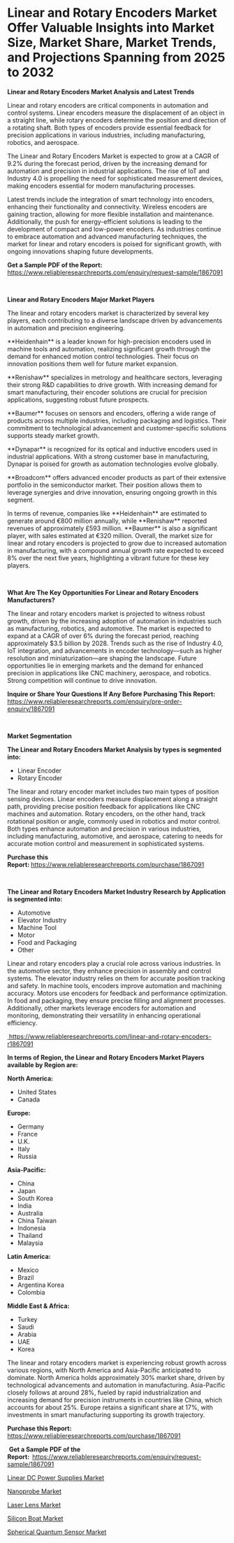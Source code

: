 <p><h1>Linear and Rotary Encoders Market Offer Valuable Insights into Market Size, Market Share, Market Trends, and Projections Spanning from 2025 to 2032</h1></p><p><strong>Linear and Rotary Encoders Market Analysis and Latest Trends</strong></p>
<p><p>Linear and rotary encoders are critical components in automation and control systems. Linear encoders measure the displacement of an object in a straight line, while rotary encoders determine the position and direction of a rotating shaft. Both types of encoders provide essential feedback for precision applications in various industries, including manufacturing, robotics, and aerospace.</p><p>The Linear and Rotary Encoders Market is expected to grow at a CAGR of 9.2% during the forecast period, driven by the increasing demand for automation and precision in industrial applications. The rise of IoT and Industry 4.0 is propelling the need for sophisticated measurement devices, making encoders essential for modern manufacturing processes. </p><p>Latest trends include the integration of smart technology into encoders, enhancing their functionality and connectivity. Wireless encoders are gaining traction, allowing for more flexible installation and maintenance. Additionally, the push for energy-efficient solutions is leading to the development of compact and low-power encoders. As industries continue to embrace automation and advanced manufacturing techniques, the market for linear and rotary encoders is poised for significant growth, with ongoing innovations shaping future developments.</p></p>
<p><strong>Get a Sample PDF of the Report:&nbsp;</strong> <a href="https://www.reliableresearchreports.com/enquiry/request-sample/1867091?utm_campaign=36&utm_medium=2&utm_source=Github&utm_content=ia&utm_term=11022025&utm_id=linear-and-rotary-encoders">https://www.reliableresearchreports.com/enquiry/request-sample/1867091</a></p>
<p>&nbsp;</p>
<p><strong>Linear and Rotary Encoders Major Market Players</strong></p>
<p><p>The linear and rotary encoders market is characterized by several key players, each contributing to a diverse landscape driven by advancements in automation and precision engineering.</p><p>**Heidenhain** is a leader known for high-precision encoders used in machine tools and automation, realizing significant growth through the demand for enhanced motion control technologies. Their focus on innovation positions them well for future market expansion.</p><p>**Renishaw** specializes in metrology and healthcare sectors, leveraging their strong R&D capabilities to drive growth. With increasing demand for smart manufacturing, their encoder solutions are crucial for precision applications, suggesting robust future prospects.</p><p>**Baumer** focuses on sensors and encoders, offering a wide range of products across multiple industries, including packaging and logistics. Their commitment to technological advancement and customer-specific solutions supports steady market growth.</p><p>**Dynapar** is recognized for its optical and inductive encoders used in industrial applications. With a strong customer base in manufacturing, Dynapar is poised for growth as automation technologies evolve globally.</p><p>**Broadcom** offers advanced encoder products as part of their extensive portfolio in the semiconductor market. Their position allows them to leverage synergies and drive innovation, ensuring ongoing growth in this segment.</p><p>In terms of revenue, companies like **Heidenhain** are estimated to generate around €800 million annually, while **Renishaw** reported revenues of approximately £593 million. **Baumer** is also a significant player, with sales estimated at €320 million. Overall, the market size for linear and rotary encoders is projected to grow due to increased automation in manufacturing, with a compound annual growth rate expected to exceed 8% over the next five years, highlighting a vibrant future for these key players.</p></p>
<p>&nbsp;</p>
<p><strong>What Are The Key Opportunities For Linear and Rotary Encoders Manufacturers?</strong></p>
<p><p>The linear and rotary encoders market is projected to witness robust growth, driven by the increasing adoption of automation in industries such as manufacturing, robotics, and automotive. The market is expected to expand at a CAGR of over 6% during the forecast period, reaching approximately $3.5 billion by 2028. Trends such as the rise of Industry 4.0, IoT integration, and advancements in encoder technology—such as higher resolution and miniaturization—are shaping the landscape. Future opportunities lie in emerging markets and the demand for enhanced precision in applications like CNC machinery, aerospace, and robotics. Strong competition will continue to drive innovation.</p></p>
<p><strong>Inquire or Share Your Questions If Any Before Purchasing This Report:</strong> <a href="https://www.reliableresearchreports.com/enquiry/pre-order-enquiry/1867091?utm_campaign=36&utm_medium=2&utm_source=Github&utm_content=ia&utm_term=11022025&utm_id=linear-and-rotary-encoders">https://www.reliableresearchreports.com/enquiry/pre-order-enquiry/1867091</a></p>
<p>&nbsp;</p>
<p><strong>Market Segmentation</strong></p>
<p><strong>The Linear and Rotary Encoders Market Analysis by types is segmented into:</strong></p>
<p><ul><li>Linear Encoder</li><li>Rotary Encoder</li></ul></p>
<p><p>The linear and rotary encoder market includes two main types of position sensing devices. Linear encoders measure displacement along a straight path, providing precise position feedback for applications like CNC machines and automation. Rotary encoders, on the other hand, track rotational position or angle, commonly used in robotics and motor control. Both types enhance automation and precision in various industries, including manufacturing, automotive, and aerospace, catering to needs for accurate motion control and measurement in sophisticated systems.</p></p>
<p><strong>Purchase this Report:&nbsp;</strong><a href="https://www.reliableresearchreports.com/purchase/1867091?utm_campaign=36&utm_medium=2&utm_source=Github&utm_content=ia&utm_term=11022025&utm_id=linear-and-rotary-encoders">https://www.reliableresearchreports.com/purchase/1867091</a></p>
<p>&nbsp;</p>
<p><strong>The Linear and Rotary Encoders Market Industry Research by Application is segmented into:</strong></p>
<p><ul><li>Automotive</li><li>Elevator Industry</li><li>Machine Tool</li><li>Motor</li><li>Food and Packaging</li><li>Other</li></ul></p>
<p><p>Linear and rotary encoders play a crucial role across various industries. In the automotive sector, they enhance precision in assembly and control systems. The elevator industry relies on them for accurate position tracking and safety. In machine tools, encoders improve automation and machining accuracy. Motors use encoders for feedback and performance optimization. In food and packaging, they ensure precise filling and alignment processes. Additionally, other markets leverage encoders for automation and monitoring, demonstrating their versatility in enhancing operational efficiency.</p></p>
<p><a href="https://www.reliableresearchreports.com/linear-and-rotary-encoders-r1867091?utm_campaign=36&utm_medium=2&utm_source=Github&utm_content=ia&utm_term=11022025&utm_id=linear-and-rotary-encoders">&nbsp;https://www.reliableresearchreports.com/linear-and-rotary-encoders-r1867091</a></p>
<p><strong>In terms of Region, the Linear and Rotary Encoders Market Players available by Region are:</strong></p>
<p>
    <p> <strong> North America: </strong>
        <ul>
            <li>United States</li>
            <li>Canada</li>
        </ul>
        </p> 
    <p> <strong> Europe: </strong>
        <ul>
            <li>Germany</li>
            <li>France</li>
            <li>U.K.</li>
            <li>Italy</li>
            <li>Russia</li>
        </ul>
        </p> 
    <p> <strong> Asia-Pacific: </strong>
        <ul>
            <li>China</li>
            <li>Japan</li>
            <li>South Korea</li>
            <li>India</li>
            <li>Australia</li>
            <li>China Taiwan</li>
            <li>Indonesia</li>
            <li>Thailand</li>
            <li>Malaysia</li>
        </ul>
        </p> 
    <p> <strong> Latin America: </strong>
        <ul>
            <li>Mexico</li>
            <li>Brazil</li>
            <li>Argentina Korea</li>
            <li>Colombia</li>
        </ul>
        </p> 
    <p> <strong> Middle East & Africa: </strong>
        <ul>
            <li>Turkey</li>
            <li>Saudi</li>
            <li>Arabia</li>
            <li>UAE</li>
            <li>Korea</li>
        </ul>
    </p>
    </p>
<p><p>The linear and rotary encoders market is experiencing robust growth across various regions, with North America and Asia-Pacific anticipated to dominate. North America holds approximately 30% market share, driven by technological advancements and automation in manufacturing. Asia-Pacific closely follows at around 28%, fueled by rapid industrialization and increasing demand for precision instruments in countries like China, which accounts for about 25%. Europe retains a significant share at 17%, with investments in smart manufacturing supporting its growth trajectory.</p></p>
<p><strong>Purchase this Report: </strong><a href="https://www.reliableresearchreports.com/purchase/1867091?utm_campaign=36&utm_medium=2&utm_source=Github&utm_content=ia&utm_term=11022025&utm_id=linear-and-rotary-encoders">https://www.reliableresearchreports.com/purchase/1867091</a></p>
<p>&nbsp;<strong>Get a Sample PDF of the Report:&nbsp;&nbsp;</strong><a href="https://www.reliableresearchreports.com/enquiry/request-sample/1867091?utm_campaign=36&utm_medium=2&utm_source=Github&utm_content=ia&utm_term=11022025&utm_id=linear-and-rotary-encoders">https://www.reliableresearchreports.com/enquiry/request-sample/1867091</a></p>
<p><strong></strong></p>
<p><p><a href="https://github.com/beroxiluwaya/Market-Research-Report-List-1/blob/main/linear-dc-power-supplies-market.md?utm_campaign=36&utm_medium=2&utm_source=Github&utm_content=ia&utm_term=11022025&utm_id=linear-and-rotary-encoders">Linear DC Power Supplies Market</a></p><p><a href="https://github.com/meuskocov/Market-Research-Report-List-1/blob/main/nanoprobe-market.md?utm_campaign=36&utm_medium=2&utm_source=Github&utm_content=ia&utm_term=11022025&utm_id=linear-and-rotary-encoders">Nanoprobe Market</a></p><p><a href="https://github.com/binnazcassam/Market-Research-Report-List-1/blob/main/laser-lens-market.md?utm_campaign=36&utm_medium=2&utm_source=Github&utm_content=ia&utm_term=11022025&utm_id=linear-and-rotary-encoders">Laser Lens Market</a></p><p><a href="https://github.com/genayziben/Market-Research-Report-List-1/blob/main/silicon-boat-market.md?utm_campaign=36&utm_medium=2&utm_source=Github&utm_content=ia&utm_term=11022025&utm_id=linear-and-rotary-encoders">Silicon Boat Market</a></p><p><a href="https://github.com/elitasvimal/Market-Research-Report-List-1/blob/main/spherical-quantum-sensor-market.md?utm_campaign=36&utm_medium=2&utm_source=Github&utm_content=ia&utm_term=11022025&utm_id=linear-and-rotary-encoders">Spherical Quantum Sensor Market</a></p></p>